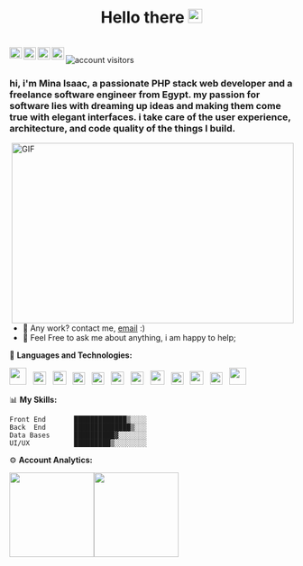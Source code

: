 <h1 align="center"> Hello there <img src="https://media.giphy.com/media/hvRJCLFzcasrR4ia7z/giphy.gif" width="25px" height="25px"></h1>
<br/>

<a href="https://www.facebook.com/Mina.Isaac.Aziz">
  <img align="left" alt="Mina Isaac Facebook" width="22px" height="20px" src="https://cdn.cdnlogo.com/logos/f/84/facebook.svg" />
</a>
<!--<a href="https://twitter.com/mina__isaac">
  <img align="left" alt="Mina__isaac| Twitter" width="22px" src="https://cdn.cdnlogo.com/logos/t/48/twitter.png" />
</a>-->
<a href="mailto:mina.isaac.aziz@outlook.com">
  <img align="left" alt="Outlook" width="22px" src="https://cdn.cdnlogo.com/logos/o/82/outlook.svg" />
</a>
<a href="https://www.linkedin.com/in/minaisaac/">
  <img align="left" alt="Mina Isaac LinkedIN" width="22px" src="https://cdn.cdnlogo.com/logos/l/66/linkedin-icon.svg" />
</a>
<a href="https://codepen.io/minaisaac">
  <img align="left" alt="Code Pen " width="22px" src="https://cdn.cdnlogo.com/logos/c/77/codepen-icon.svg" />
</a>

![account visitors](https://visitor-badge.laobi.icu/badge?page_id=mina-isaac-99)

<h3> hi, i'm Mina Isaac, a passionate PHP stack web developer and a freelance software engineer from Egypt. my passion for software lies with dreaming up ideas and making them come true with elegant interfaces. i take care of the user experience, architecture, and code quality of the things I build.</h3>

  <img align="right" alt="GIF" src="https://mina-isaac.com/images/code.gif" width="500" height="320" />
  
- 💼 Any work? contact me, [email](mailto:mina.isaac.aziz@outlook.com) :)
- 💬 Feel Free to ask me about anything, i am happy to help;

🔧 **Languages and Technologies:**  

<img height="30" src="https://cdn.cdnlogo.com/logos/h/90/html-5.svg"> &nbsp; <img height="23" src="https://cdn.cdnlogo.com/logos/c/18/css.svg"> &nbsp; <img height="24" src="https://cdn.cdnlogo.com/logos/b/50/bootstrap.svg"> &nbsp; <img height="22" src="https://cdn.cdnlogo.com/logos/t/58/tailwindcss.svg"> &nbsp;
<img height="22" src="https://cdn.cdnlogo.com/logos/j/44/javascript.svg"> &nbsp; <img height="23" src="https://cdn.cdnlogo.com/logos/t/96/typescript.svg"> &nbsp; <img height="23" src="https://cdn.cdnlogo.com/logos/v/69/vue.svg"> &nbsp; <img height="25" src="https://cdn.cdnlogo.com/logos/a/24/angular-icon.svg"> &nbsp; <img height="22" src="https://cdn.cdnlogo.com/logos/p/71/php.svg"> &nbsp; <img height="24" src="https://cdn.cdnlogo.com/logos/w/94/wordpress-blue.svg"> &nbsp; 
<img height="22" src="https://cdn.cdnlogo.com/logos/l/23/laravel.svg"> &nbsp; <img height="30" src="https://cdn.cdnlogo.com/logos/m/47/mysql.svg">

 📊 **My Skills:**

```text
Front End       █████████████▒░░░░   
Back  End       ██████████████▒░░░   
Data Bases      ██████████▓░░░░░░░   
UI/UX           █████████▒░░░░░░░░  
```
 ⚙️ **Account Analytics:**
<div align="center" style="display:flex;flex-direction:row;">
  <img class="img" height="150px" src="https://github-readme-stats-eight-theta.vercel.app/api?username=mina-isaac-99&show_icons=true&count_private=true&include_all_commits=true&theme=dark&hide=stars,issues"/>
  <img class="img" height="150px" src="https://github-readme-stats-eight-theta.vercel.app/api/top-langs/?username=mina-isaac-99&theme=dark&layout=compact" />
</div>
